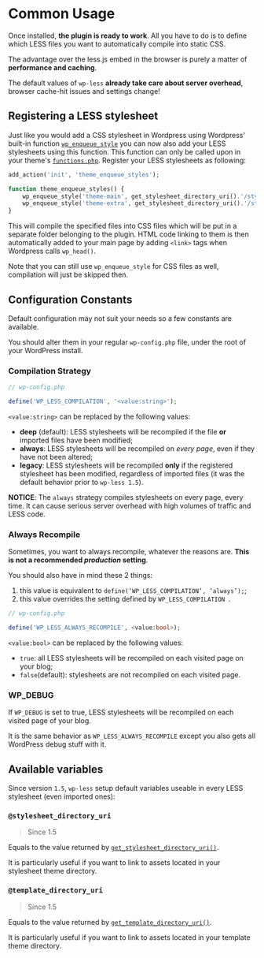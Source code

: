 # Common Usage

Once installed, **the plugin is ready to work**. All you have to do is to define which LESS files you want to automatically compile into static CSS.

The advantage over the less.js embed in the browser is purely a matter of **performance and caching**.

The default values of `wp-less` **already take care about server overhead**, browser cache-hit issues and settings change!

## Registering a LESS stylesheet

Just like you would add a CSS stylesheet in Wordpress using Wordpress' built-in function [`wp_enqueue_style`](http://codex.wordpress.org/Function_Reference/wp_enqueue_style) you can now also add your LESS stylesheets using this function. This function can only be called upon in your theme's [`functions.php`](http://codex.wordpress.org/Theme_Development#Functions_File). Register your LESS stylesheets as following:

```php
add_action('init', 'theme_enqueue_styles');

function theme_enqueue_styles() {
	wp_enqueue_style('theme-main', get_stylesheet_directory_uri().'/stylesheets/theme-main.less');
	wp_enqueue_style('theme-extra', get_stylesheet_directory_uri().'/stylesheets/theme-extra.less');
}
```

This will compile the specified files into CSS files which will be put in a separate folder belonging to the plugin. HTML code linking to them is then automatically added to your main page by adding `<link>` tags when Wordpress calls `wp_head()`.

Note that you can still use `wp_enqueue_style` for CSS files as well, compilation will just be skipped then.

## Configuration Constants

Default configuration may not suit your needs so a few constants are available.

You should alter them in your regular `wp-config.php` file, under the root of your WordPress install.

### Compilation Strategy

```php
// wp-config.php

define('WP_LESS_COMPILATION', '<value:string>');
```

`<value:string>` can be replaced by the following values:

* **deep** (default): LESS stylesheets will be recompiled if the file **or** imported files have been modified;
* **always**: LESS stylesheets will be recompiled on *every page*, even if they have not been altered;
* **legacy**: LESS stylesheets will be recompiled **only** if the registered stylesheet has been modified, regardless of imported files (it was the default behavior prior to `wp-less 1.5`).

**NOTICE**: The `always` strategy compiles stylesheets on every page, every time. It can cause serious server overhead with high volumes of traffic and LESS code.

### Always Recompile

Sometimes, you want to always recompile, whatever the reasons are. **This is not a recommended *production* setting**.

You should also have in mind these 2 things:

1. this value is equivalent to `define(‘WP_LESS_COMPILATION’, ‘always’);`;
1. this value overrides the setting defined by `WP_LESS_COMPILATION `.

```php
// wp-config.php

define('WP_LESS_ALWAYS_RECOMPILE', <value:bool>);
```

`<value:bool>` can be replaced by the following values:

* `true`: all LESS stylesheets will be recompiled on each visited page on your blog;
* `false`(default): stylesheets are not recompiled on each visited page.

### WP_DEBUG

If `WP_DEBUG` is set to true, LESS stylesheets will be recompiled on each visited page of your blog.

It is the same behavior as `WP_LESS_ALWAYS_RECOMPILE` except you also gets all WordPress debug stuff with it.

## Available variables

Since version `1.5`, `wp-less` setup default variables useable in every LESS stylesheet (even imported ones):

### `@stylesheet_directory_uri`

> Since 1.5

Equals to the value returned by [`get_stylesheet_directory_uri()`](http://codex.wordpress.org/get_stylesheet_directory_uri).

It is particularly useful if you want to link to assets located in your stylesheet theme directory.

### `@template_directory_uri`

> Since 1.5

Equals to the value returned by [`get_template_directory_uri()`](http://codex.wordpress.org/get_template_directory_uri).

It is particularly useful if you want to link to assets located in your template theme directory.

